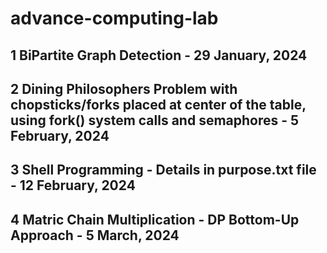 # advance-computing-lab

## 1 BiPartite Graph Detection - 29 January, 2024
## 2 Dining Philosophers Problem with chopsticks/forks placed at center of the table, using fork() system calls and semaphores - 5 February, 2024
## 3 Shell Programming - Details in purpose.txt file - 12 February, 2024
## 4 Matric Chain Multiplication - DP Bottom-Up Approach - 5 March, 2024